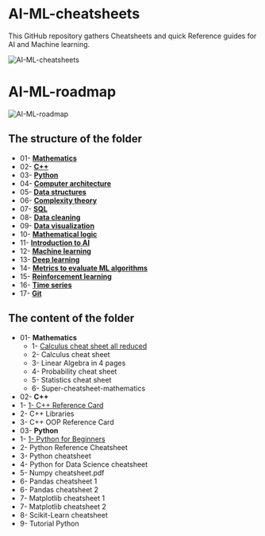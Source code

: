 # AI-ML-cheatsheets

This GitHub repository gathers Cheatsheets and quick Reference guides for AI and Machine learning.

![AI-ML-cheatsheets](https://github.com/SamBelkacem/AI-ML-cheatsheets/blob/main/AI-ML-cheatsheets.png)

# AI-ML-roadmap

![AI-ML-roadmap](https://github.com/SamBelkacem/AI-ML-cheatsheets/blob/main/AI%20roadmap.png)

## The structure of the folder

- 01- [**Mathematics**](https://github.com/SamBelkacem/AI-ML-cheatsheets/tree/main/01-%20Mathematics)<br>
- 02- [**C++**](https://github.com/SamBelkacem/AI-ML-cheatsheets/tree/main/02-%20C%2B%2B)<br>
- 03- [**Python**](https://github.com/SamBelkacem/AI-ML-cheatsheets/tree/main/03-%20Python)<br>
- 04- [**Computer architecture**](https://github.com/SamBelkacem/AI-ML-cheatsheets/tree/main/04-%20Computer%20architecture)<br>
- 05- [**Data structures**](https://github.com/SamBelkacem/AI-ML-cheatsheets/tree/main/05-%20Data%20structures)<br>
- 06- [**Complexity theory**](https://github.com/SamBelkacem/AI-ML-cheatsheets/tree/main/06-%20Complexity%20theory)<br>
- 07- [**SQL**](https://github.com/SamBelkacem/AI-ML-cheatsheets/tree/main/07-%20SQL)<br>
- 08- [**Data cleaning**](https://github.com/SamBelkacem/AI-ML-cheatsheets/tree/main/08-%20Data%20cleaning)<br>
- 09- [**Data visualization**](https://github.com/SamBelkacem/AI-ML-cheatsheets/tree/main/09-%20Data%20visualization)<br>
- 10- [**Mathematical logic**](https://github.com/SamBelkacem/AI-ML-cheatsheets/tree/main/10-%20Mathematical%20logic)<br>
- 11- [**Introduction to AI**](https://github.com/SamBelkacem/AI-ML-cheatsheets/tree/main/11-%20Introduction%20to%20AI)<br>
- 12- [**Machine learning**](https://github.com/SamBelkacem/AI-ML-cheatsheets/tree/main/12-%20Machine%20learning)<br>
- 13- [**Deep learning**](https://github.com/SamBelkacem/AI-ML-cheatsheets/tree/main/13-%20Deep%20learning)<br>
- 14- [**Metrics to evaluate ML algorithms**](https://github.com/SamBelkacem/AI-ML-cheatsheets/tree/main/14-%20Metrics%20to%20evaluate%20machine%20learning%20algorithms)<br>
- 15- [**Reinforcement learning**](https://github.com/SamBelkacem/AI-ML-cheatsheets/tree/main/15-%20Reinforcement%20learning)<br>
- 16- [**Time series**](https://github.com/SamBelkacem/AI-ML-cheatsheets/tree/main/16-%20Time%20series)<br>
- 17- [**Git**](https://github.com/SamBelkacem/AI-ML-cheatsheets/tree/main/17-%20Git)<br>

## The content of the folder

- 01- **Mathematics**<br>
  - 1- [Calculus cheat sheet all reduced](https://github.com/SamBelkacem/AI-ML-cheatsheets/blob/main/01-%20Mathematics/1-%20Calculus%20cheat%20sheet%20all%20reduced.pdf)
  - 2- Calculus cheat sheet
  - 3- Linear Algebra in 4 pages
  - 4- Probability cheat sheet
  - 5- Statistics cheat sheet
  - 6- Super-cheatsheet-mathematics 
 - 02- **C++**<br>
  - 1- [1- C++ Reference Card](https://github.com/SamBelkacem/AI-ML-cheatsheets/blob/main/01-%20Mathematics/1-%20Calculus%20cheat%20sheet%20all%20reduced.pdf)
  - 2- C++ Libraries
  - 3- C++ OOP Reference Card
 - 03- **Python**<br>
  - 1- [1- Python for Beginners](https://github.com/SamBelkacem/AI-ML-cheatsheets/blob/main/01-%20Mathematics/1-%20Calculus%20cheat%20sheet%20all%20reduced.pdf)
  - 2- Python Reference Cheatsheet
  - 3- Python cheatsheet
  - 4- Python for Data Science cheatsheet
  - 5- Numpy cheatsheet.pdf
  - 6- Pandas cheatsheet 1
  - 6- Pandas cheatsheet 2
  - 7- Matplotlib cheatsheet 1
  - 7- Matplotlib cheatsheet 2
  - 8- Scikit-Learn cheatsheet
  - 9- Tutorial Python
